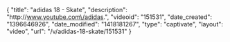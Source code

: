 {
    "title": "adidas 18 - Skate",
    "description": "http:\/\/www.youtube.com\/adidas.",
    "videoid": "151531",
    "date_created": "1396646926",
    "date_modified": "1418181267",
    "type": "captivate",
    "layout": "video",
    "url": "\/v\/adidas-18-skate\/151531"
}